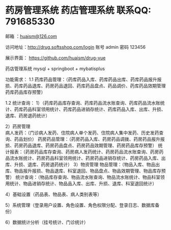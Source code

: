 # 药房管理系统 药店管理系统  联系QQ: 791685330 
邮箱 ：huaism@126.com

访问地址：http://drug.softsshop.com/login 账号 admin 密码 123456

展示界面：
https://github.com/huaism/drug-vue

药店管理系统 mysql + springboot + mybatisplus

功能需求：
1.1 药库药品管理：（药库药品入库、药库药品出库、药库药品报升报损、药库药品退库、药房药品退回、药库药品盘点、药品调价、药库药品效期管理
  药库药品库存预警）   
  
1.2 统计查询：
1）（药库药品库存查询、药库药品流水账查询、药库药品流水账统计、药库药品科室领用统计、药库药品进销存统计、药库药品入库、出库、升损、退库、药房退药统计） 

2）药房管理   
  病人发药：（门诊病人发药、住院病人单个发药、住院病人集中发药、历史发药查询、药品划价） 
  药房药品管理：（药房药品入库、药房药品调拨、药房药品报升报损、药房药品退库、药房药品盘点、药房药品效期管理、药房药品库存预警） 
  统计报表：（药房药品库存查询、药房病人发药统计、药房药品流水账查询、药房药品流水账统计、药房药品科室领用统计、药房药品进销存统计、药房药品入库、出库、升损、退库、药房退药统计） 
3）物资管理 物品管理：（物品入库、物品出库、物品报升报损、物品退库、科室退回、物品盘点、物品效期管理、物品库存预警） 
统计查询：（物品库存查询、物品流水账查询、物品流水账统计、物品科室领用统计、物品进销存统计、物品品入库、出库、升损、退库、科室退回统计） 

4）基础设置（药品表、物品表、病人类别表等） 

5）系统管理（登录用户设置、角色设置、角色权限分配、登录日志、数据库备份） 

6）数据统计分析（挂号统计、门诊统计）
